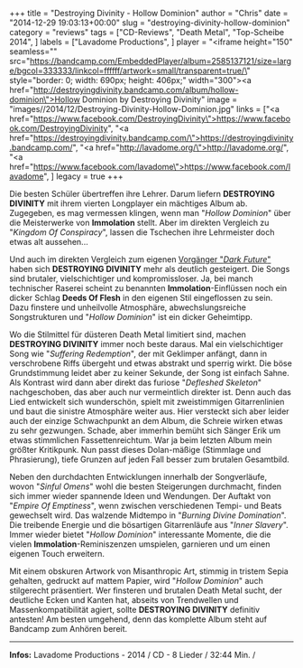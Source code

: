 +++
title = "Destroying Divinity - Hollow Dominion"
author = "Chris"
date = "2014-12-29 19:03:13+00:00"
slug = "destroying-divinity-hollow-dominion"
category = "reviews"
tags = ["CD-Reviews", "Death Metal", "Top-Scheibe 2014", ]
labels = ["Lavadome Productions", ]
player = "<iframe height=\"150\" seamless=\"\" src=\"https://bandcamp.com/EmbeddedPlayer/album=2585137121/size=large/bgcol=333333/linkcol=ffffff/artwork=small/transparent=true/\" style=\"border: 0; width: 690px; height: 406px;\" width=\"300\"><a href=\"http://destroyingdivinity.bandcamp.com/album/hollow-dominion\">Hollow Dominion by Destroying Divinity</a></iframe>"
image = "images//2014/12/Destroying-Divinity-Hollow-Dominion.jpg"
links = ["<a href=\"https://www.facebook.com/DestroyingDivinity\">https://www.facebook.com/DestroyingDivinity</a>", "<a href=\"https://destroyingdivinity.bandcamp.com/\">https://destroyingdivinity.bandcamp.com/</a>", "<a href=\"http://lavadome.org/\">http://lavadome.org/</a>", "<a href=\"https://www.facebook.com/lavadome\">https://www.facebook.com/lavadome</a>", ]
legacy = true
+++

Die besten Schüler übertreffen ihre Lehrer. Darum liefern **DESTROYING DIVINITY** mit ihrem vierten Longplayer ein mächtiges Album ab. Zugegeben, es mag vermessen klingen, wenn man "_Hollow Dominion_" über die Meisterwerke von **Immolation** stellt. Aber im direkten Vergleich zu "_Kingdom Of Conspiracy_", lassen die Tschechen ihre Lehrmeister doch etwas alt aussehen...

Und auch im direkten Vergleich zum eigenen <a href="http://necroslaughter.de/2011/04/destroying-divinity-dark-future/" title="Destroying Divinity – Dark Future">Vorgänger "_Dark Future_"</a> haben sich **DESTROYING DIVINITY** mehr als deutlich gesteigert. Die Songs sind brutaler, vielschichtiger und kompromissloser. Ja, bei manch technischer Raserei scheint zu benannten **Immolation**-Einflüssen noch ein dicker Schlag **Deeds Of Flesh** in den eigenen Stil eingeflossen zu sein. Dazu finstere und unheilvolle Atmosphäre, abwechslungsreiche Songstrukturen und "_Hollow Dominion_" ist ein dicker Geheimtipp.

Wo die Stilmittel für düsteren Death Metal limitiert sind, machen **DESTROYING DIVINITY** immer noch beste daraus. Mal ein vielschichtiger Song wie "_Suffering Redemption_", der mit Geklimper anfängt, dann in verschrobene Riffs übergeht und etwas abstrakt und sperrig wirkt. Die böse Grundstimmung leidet aber zu keiner Sekunde, der Song ist einfach Sahne. Als Kontrast wird dann aber direkt das furiose "_Defleshed Skeleton_" nachgeschoben, das aber auch nur vermeintlich direkter ist. Denn auch das Lied entwickelt sich wunderschön, spielt mit zweistimmigen Gitarrenlinien und baut die sinistre Atmosphäre weiter aus. Hier versteckt sich aber leider auch der einzige Schwachpunkt an dem Album, die Schreie wirken etwas zu sehr gezwungen. Schade, aber immerhin bemüht sich Sänger Erik um etwas stimmlichen Fassettenreichtum. War ja beim letzten Album mein größter Kritikpunk. Nun passt dieses Dolan-mäßige (Stimmlage und Phrasierung), tiefe Grunzen auf jeden Fall besser zum brutalen Gesamtbild.

Neben den durchdachten Entwicklungen innerhalb der Songverläufe, wovon "_Sinful Omens_" wohl die besten Steigerungen durchmacht, finden sich immer wieder spannende Ideen und Wendungen. Der Auftakt von "_Empire Of Emptiness_", wenn zwischen verschiedenen Tempi- und Beats gewechselt wird. Das walzende Midtempo in "_Burning Divine Domination_". Die treibende Energie und die bösartigen Gitarrenläufe aus "_Inner Slavery_". Immer wieder bietet "_Hollow Dominion_" interessante Momente, die die vielen **Immolation**-Reminiszenzen umspielen, garnieren und um einen eigenen Touch erweitern.

Mit einem obskuren Artwork von Misanthropic Art, stimmig in tristem Sepia gehalten, gedruckt auf mattem Papier, wird "_Hollow Dominion_" auch stilgerecht präsentiert. Wer finsteren und brutalen Death Metal sucht, der deutliche Ecken und Kanten hat, abseits von Trendwellen und Massenkompatibilität agiert, sollte **DESTROYING DIVINITY** definitiv antesten! Am besten umgehend, denn das komplette Album steht auf Bandcamp zum Anhören bereit.





---
**Infos:**
Lavadome Productions - 2014 / 
CD - 8 Lieder / 32:44 Min. / 

